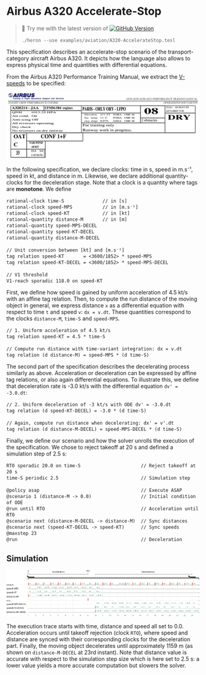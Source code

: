 
Airbus A320 Accelerate-Stop
===================
> :wrench: Try me with the latest version of [![GitHub Version](https://img.shields.io/github/release/heron-solver/heron.svg?label=Heron&maxAge=2592000&colorB=46a4b8&style=flat-square)](https://github.com/EmptyStackExn/heron/releases/latest)
> ```
> ./heron --use examples/aviation/A320-AccelerateStop.tesl
> ```

This specification describes an accelerate-stop scenario of the transport-category aircraft Airbus A320. It depicts how the language also allows to express physical time and quantities with differential equations.

From the Airbus A320 Performance Training Manual, we extract the [V-speeds](https://www.skybrary.aero/index.php/V1) to be specified:

![A318/A319/A320/A321 Performance Training Manual](A320-RTOW-PARIS-ORLY-RWY08.jpg "A318/A319/A320/A321 Performance Training Manual")

In the following specification, we declare clocks: time in s, speed in m.s⁻¹, speed in kt, and distance in m. Likewise, we declare additional quantity-clocks for the deceleration stage. Note that a clock is a quantity where tags are **monotone**. We define
```
rational-clock time-S              // in [s]
rational-clock speed-MPS           // in [m.s⁻¹]
rational-clock speed-KT            // in [kt]
rational-quantity distance-M       // in [m]
rational-quantity speed-MPS-DECEL
rational-quantity speed-KT-DECEL
rational-quantity distance-M-DECEL

// Unit conversion between [kt] and [m.s⁻¹]
tag relation speed-KT       = <3600/1852> * speed-MPS
tag relation speed-KT-DECEL = <3600/1852> * speed-MPS-DECEL

// V1 threshold
V1-reach sporadic 118.0 on speed-KT
```

First, we define how speed is gained by uniform acceleration of 4.5 kt/s with an affine tag relation. Then, to compute the run distance of the moving object in general, we express distance `x` as a differential equation with respect to time `t` and speed `v`: `dx = v.dt`. These quantities correspond to the clocks `distance-M`, `time-S` and `speed-MPS`.
```
// 1. Uniform acceleration of 4.5 kt/s
tag relation speed-KT = 4.5 * time-S

// Compute run distance with time-variant integration: dx = v.dt
tag relation (d distance-M) = speed-MPS * (d time-S)
```

The second part of the specification describes the decelerating process similarly as above. Acceleration or deceleration can be expressed by affine tag relations, or also again differential equations. To illustrate this, we define that deceleration rate is -3.0 kt/s with the differential equation `dv' = -3.0.dt`:
```
// 2. Uniform deceleration of -3 kt/s with ODE dv' = -3.0.dt
tag relation (d speed-KT-DECEL) = -3.0 * (d time-S)

// Again, compute run distance when decelerating: dx' = v'.dt
tag relation (d distance-M-DECEL) = speed-MPS-DECEL * (d time-S)
```

Finally, we define our scenario and how the solver unrolls the execution of the specification. We chose to reject takeoff at 20 s and defined a simulation step of 2.5 s:
```
RTO sporadic 20.0 on time-S                      // Reject takeoff at 20 s
time-S periodic 2.5                              // Simulation step
						        
@policy asap                                     // Execute ASAP
@scenario 1 (distance-M -> 0.0)                  // Initial condition of ODE
@run until RTO                                   // Acceleration until RTO
@scenario next (distance-M-DECEL -> distance-M)  // Sync distances
@scenario next (speed-KT-DECEL -> speed-KT)      // Sync speeds
@maxstep 23					        
@run                                             // Deceleration
```

Simulation
----------

<p align="center">
  <img src="A320-AccelerateStop.svg">
</p>

The execution trace starts with time, distance and speed all set to 0.0. Acceleration occurs until takeoff rejection (clock `RTO`), where speed and distance are synced with their corresponding clocks for the deceleration part. Finally, the moving object decelerates until approximately 1159 m (as shown on `distance-M-DECEL` at 23rd instant). Note that distance value is accurate with respect to the simulation step size which is here set to 2.5 s: a lower value yields a more accurate computation but slowers the solver.
